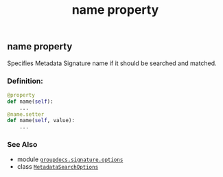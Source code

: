 ﻿---
title: name property
second_title: GroupDocs.Signature for Python via .NET API References
description: 
type: docs
url: /python-net/groupdocs.signature.options/metadatasearchoptions/name/
is_root: false
weight: 60
---

## name property


Specifies Metadata Signature name if it should be searched and matched.
### Definition:
```python
@property
def name(self):
    ...
@name.setter
def name(self, value):
    ...
```

### See Also
* module [`groupdocs.signature.options`](../../)
* class [`MetadataSearchOptions`](/signature/python-net/groupdocs.signature.options/metadatasearchoptions)
